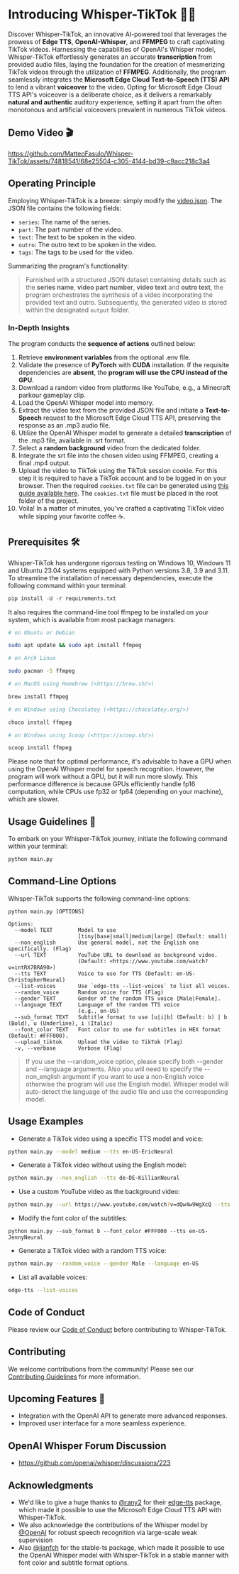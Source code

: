 # Introducing Whisper-TikTok 🤖🎥

Discover Whisper-TikTok, an innovative AI-powered tool that leverages the prowess of **Edge TTS**, **OpenAI-Whisper**, and **FFMPEG** to craft captivating TikTok videos. Harnessing the capabilities of OpenAI's Whisper model, Whisper-TikTok effortlessly generates an accurate **transcription** from provided audio files, laying the foundation for the creation of mesmerizing TikTok videos through the utilization of **FFMPEG**. Additionally, the program seamlessly integrates the **Microsoft Edge Cloud Text-to-Speech (TTS) API** to lend a vibrant **voiceover** to the video. Opting for Microsoft Edge Cloud TTS API's voiceover is a deliberate choice, as it delivers a remarkably **natural and authentic** auditory experience, setting it apart from the often monotonous and artificial voiceovers prevalent in numerous TikTok videos.

## Demo Video 🎬

<https://github.com/MatteoFasulo/Whisper-TikTok/assets/74818541/68e25504-c305-4144-bd39-c9acc218c3a4>

## Operating Principle

Employing Whisper-TikTok is a breeze: simply modify the [video.json](video.json). The JSON file contains the following fields:

- `series`: The name of the series.
- `part`: The part number of the video.
- `text`: The text to be spoken in the video.
- `outro`: The outro text to be spoken in the video.
- `tags`: The tags to be used for the video.

Summarizing the program's functionality:

> Furnished with a structured JSON dataset containing details such as the **series name**, **video part number**, **video text** and **outro text**, the program orchestrates the synthesis of a video incorporating the provided text and outro. Subsequently, the generated video is stored within the designated `output` folder.

### In-Depth Insights

The program conducts the **sequence of actions** outlined below:

1. Retrieve **environment variables** from the optional .env file.
2. Validate the presence of **PyTorch** with **CUDA** installation. If the requisite dependencies are **absent**, the **program will use the CPU instead of the GPU**.
3. Download a random video from platforms like YouTube, e.g., a Minecraft parkour gameplay clip.
4. Load the OpenAI Whisper model into memory.
5. Extract the video text from the provided JSON file and initiate a **Text-to-Speech** request to the Microsoft Edge Cloud TTS API, preserving the response as an .mp3 audio file.
6. Utilize the OpenAI Whisper model to generate a detailed **transcription** of the .mp3 file, available in .srt format.
7. Select a **random background** video from the dedicated folder.
8. Integrate the srt file into the chosen video using FFMPEG, creating a final .mp4 output.
9. Upload the video to TikTok using the TikTok session cookie. For this step it is required to have a TikTok account and to be logged in on your browser. Then the required `cookies.txt` file can be generated using [this guide available here](https://github.com/kairi003/Get-cookies.txt-LOCALLY). The `cookies.txt` file must be placed in the root folder of the project.
10. Voila! In a matter of minutes, you've crafted a captivating TikTok video while sipping your favorite coffee ☕️.

## Prerequisites 🛠️

Whisper-TikTok has undergone rigorous testing on Windows 10, Windows 11 and Ubuntu 23.04 systems equipped with Python versions 3.8, 3.9 and 3.11.
To streamline the installation of necessary dependencies, execute the following command within your terminal:

```python
pip install -U -r requirements.txt
```

It also requires the command-line tool ffmpeg to be installed on your system, which is available from most package managers:

```bash
# on Ubuntu or Debian

sudo apt update && sudo apt install ffmpeg

# on Arch Linux

sudo pacman -S ffmpeg

# on MacOS using Homebrew (<https://brew.sh/>)

brew install ffmpeg

# on Windows using Chocolatey (<https://chocolatey.org/>)

choco install ffmpeg

# on Windows using Scoop (<https://scoop.sh/>)

scoop install ffmpeg
```

Please note that for optimal performance, it's advisable to have a GPU when using the OpenAI Whisper model for speech recognition. However, the program will work without a GPU, but it will run more slowly. This performance difference is because GPUs efficiently handle fp16 computation, while CPUs use fp32 or fp64 (depending on your machine), which are slower.

## Usage Guidelines 📝

To embark on your Whisper-TikTok journey, initiate the following command within your terminal:

```bash
python main.py
```

## Command-Line Options

Whisper-TikTok supports the following command-line options:

```
python main.py [OPTIONS]

Options:
  --model TEXT        Model to use
                      [tiny|base|small|medium|large] (Default: small)
  --non_english       Use general model, not the English one specifically. (Flag)
  --url TEXT          YouTube URL to download as background video.
                      (Default: <https://www.youtube.com/watch?v=intRX7BRA90>)
  --tts TEXT          Voice to use for TTS (Default: en-US-ChristopherNeural)
  --list-voices       Use `edge-tts --list-voices` to list all voices.
  --random_voice      Random voice for TTS (Flag)
  --gender TEXT       Gender of the random TTS voice [Male|Female].
  --language TEXT     Language of the random TTS voice
                      (e.g., en-US)
  --sub_format TEXT   Subtitle format to use [u|i|b] (Default: b) | b (Bold), u (Underline), i (Italic)
  --font_color TEXT   Font color to use for subtitles in HEX format (Default: #FFF000).
  --upload_tiktok     Upload the video to TikTok (Flag)
  -v, --verbose       Verbose (Flag)
```

> If you use the --random_voice option, please specify both --gender and --language arguments. Also you will need to specify the --non_english argument if you want to use a non-English voice otherwise the program will use the English model. Whisper model will auto-detect the language of the audio file and use the corresponding model.

## Usage Examples

- Generate a TikTok video using a specific TTS model and voice:

```bash
python main.py --model medium --tts en-US-EricNeural
```

- Generate a TikTok video without using the English model:

```bash
python main.py --non_english --tts de-DE-KillianNeural
```

- Use a custom YouTube video as the background video:

```bash
python main.py --url https://www.youtube.com/watch?v=dQw4w9WgXcQ --tts en-US-JennyNeural
```

- Modify the font color of the subtitles:

```
python main.py --sub_format b --font_color #FFF000 --tts en-US-JennyNeural
```

- Generate a TikTok video with a random TTS voice:

```bash
python main.py --random_voice --gender Male --language en-US
```

- List all available voices:

```bash
edge-tts --list-voices
```

## Code of Conduct

Please review our [Code of Conduct](./CODE_OF_CONDUCT.md) before contributing to Whisper-TikTok.

## Contributing

We welcome contributions from the community! Please see our [Contributing Guidelines](./CONTRIBUTING.md) for more information.

## Upcoming Features 🔮

- Integration with the OpenAI API to generate more advanced responses.
- Improved user interface for a more seamless experience.

## OpenAI Whisper Forum Discussion

- <https://github.com/openai/whisper/discussions/223>

## Acknowledgments

- We'd like to give a huge thanks to [@rany2](https://www.github.com/rany2) for their [edge-tts](https://github.com/rany2/edge-tts) package, which made it possible to use the Microsoft Edge Cloud TTS API with Whisper-TikTok.
- We also acknowledge the contributions of the Whisper model by [@OpenAI](https://github.com/openai/whisper) for robust speech recognition via large-scale weak supervision
- Also [@jianfch](https://github.com/jianfch/stable-ts) for the stable-ts package, which made it possible to use the OpenAI Whisper model with Whisper-TikTok in a stable manner with font color and subtitle format options.
